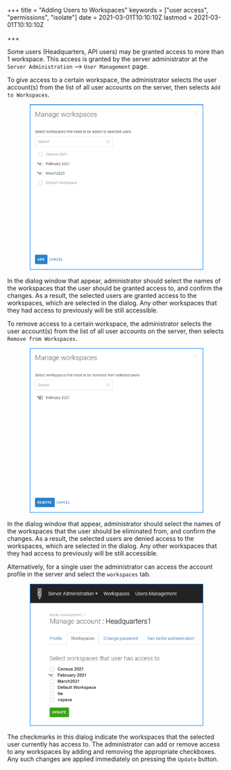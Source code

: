 +++
title = "Adding Users to Workspaces"
keywords = ["user access", "permissions", "isolate"]
date = 2021-03-01T10:10:10Z
lastmod = 2021-03-01T10:10:10Z

+++

Some users (Headquarters, API users) may be granted access to more than 1
workspace. This access is granted by the server administrator at the `Server Administration` --> `User Management` page.

To give access to a certain workspace, the administrator selects the user
account(s) from the list of all user accounts on the server, then selects
`Add to Workspaces`.

<CENTER>
  <A href="images/addtoworkspace.png">
     <IMG src="images/addtoworkspace.png" width=400>
  </A>
</CENTER>

In the dialog window that appear, administrator should select the names
of the workspaces that the user should be granted access to, and confirm
the changes. As a result, the selected users are granted access to the
workspaces, which are selected in the dialog. Any other workspaces that
they had access to previously will be still accessible.

To remove access to a certain workspace, the administrator selects the
user account(s) from the list of all user accounts on the server, then
selects `Remove from Workspaces`.

<CENTER>
  <A href="images/removefromworkspace.png">
     <IMG src="images/removefromworkspace.png" width=400>
  </A>
</CENTER>

In the dialog window that appear, administrator should select the names
of the workspaces that the user should be eliminated from, and confirm
the changes. As a result, the selected users are denied access to the
workspaces, which are selected in the dialog. Any other workspaces that
they had access to previously will be still accessible.

Alternatively, for a single user the administrator can access the account
profile in the server and select the `workspaces` tab.

<CENTER>
  <A href="images/accesstoworkspaces.png">
     <IMG src="images/accesstoworkspaces.png" width=400>
  </A>
</CENTER>

The checkmarks in this dialog indicate the workspaces that the selected
user currently has access to. The administrator can add or remove access
to any workspaces by adding and removing the appropriate checkboxes. Any
such changes are applied immediately on pressing the `Update` button.
